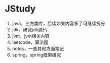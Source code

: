 # JStudy
1. java，三方类库，后续如果内容多了可继续拆分
2. jdk，研究jdk源码
3. jvm，jvm相关内容
4. leetcode，算法题
5. notes，一些其他方面笔记
6. spring，spring框架研究
